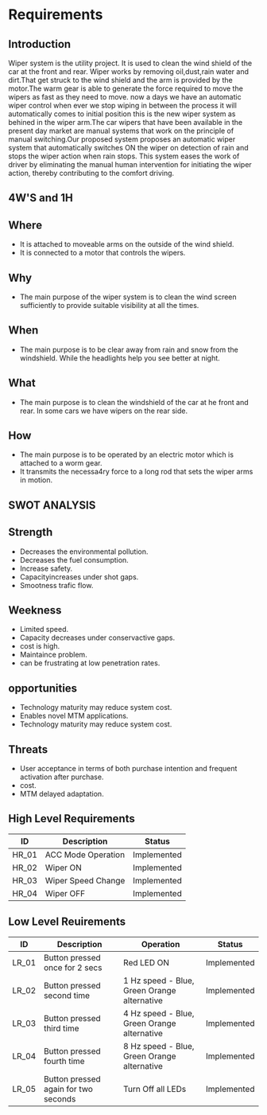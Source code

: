 # Requirements

## Introduction

Wiper system is the utility project. It is used to clean the wind shield of the car at the front and rear. Wiper works by removing oil,dust,rain water and dirt.That get struck to the wind shield and the arm is provided by the motor.The warm gear is able to generate the force required to move the wipers as fast as they need to move. now a days we have an automatic wiper control when ever we stop wiping in between the process it will automatically comes to initial position this is the new wiper system as behined in the wiper arm.The car wipers that have been available in the present day market are manual systems that work on the principle of manual switching.Our proposed system proposes an automatic wiper system that automatically switches ON the wiper on detection of rain and stops the wiper action when rain stops. This system eases the work of driver by eliminating the manual human intervention for initiating the wiper action, thereby contributing to the comfort driving.

## 4W'S and 1H

## Where 

*   It is attached to moveable arms on the outside of the wind shield.
*   It is connected to a motor that controls the wipers.

## Why 

*   The main purpose of the wiper system is to clean the wind screen sufficiently to provide suitable visibility at all the times.

## When 

*   The main purpose is to be clear away from rain and snow from the windshield. While the headlights help you see better at night.

## What 

*   The main purpose is to clean the windshield of the car at he front and rear. In some cars we have wipers on the rear side.

## How 

*   The main purpose is to be operated by an electric motor which is attached to a worm gear.
*   It transmits the necessa4ry force to a long rod that sets the wiper arms in motion.

## SWOT ANALYSIS

## Strength

*   Decreases the environmental pollution.
*   Decreases the fuel consumption.
*   Increase safety.
*   Capacityincreases under shot gaps.
*   Smootness trafic flow.
  
## Weekness

*   Limited speed.
*   Capacity decreases under conservactive gaps.
*   cost is high.
*   Maintaince problem.
*   can be frustrating at low penetration rates.
  
## opportunities

*   Technology maturity may reduce system cost.
*   Enables novel MTM applications.
*   Technology maturity may reduce system cost.

## Threats

*   User acceptance in terms of both purchase intention and frequent activation after purchase.
*   cost.
*   MTM delayed adaptation.

## High Level Requirements

|  ID  |   Description   |  Status  |
|------|-----------------|----------|
| HR_01| ACC Mode Operation| Implemented|
| HR_02|Wiper ON| Implemented|
| HR_03|Wiper Speed Change|Implemented|
|HR_04|Wiper OFF|Implemented|

## Low Level Reuirements

| ID	| Description	| Operation	|Status |
|-----|-------------|-----------|-------|
|LR_01|	Button pressed once for 2 secs|	Red LED ON	|Implemented|
|LR_02|	Button pressed second time|	1 Hz speed - Blue, Green Orange alternative|Implemented|
|LR_03|	Button pressed third time|4 Hz speed - Blue, Green Orange alternative	|Implemented|
|LR_04|	Button pressed fourth time|8 Hz speed - Blue, Green Orange alternative|Implemented|
|LR_05|Button pressed again for two seconds|Turn Off all LEDs|Implemented|
